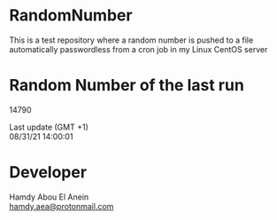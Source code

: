 # RandomNumber    
This is a test repository where a random number is pushed to a file automatically passwordless from a cron job in my Linux CentOS server    
# Random Number of the last run   
14790
      
Last update (GMT +1)    
08/31/21 14:00:01
# Developer    
Hamdy Abou El Anein   
hamdy.aea@protonmail.com
